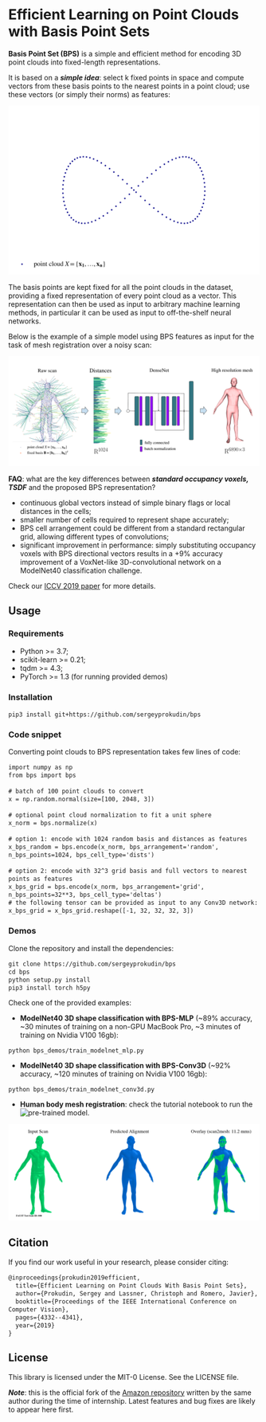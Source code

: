 # Efficient Learning on Point Clouds with Basis Point Sets

**Basis Point Set (BPS)** is a simple and efficient method for encoding 3D point clouds into fixed-length 
representations.

It is based on a _**simple idea**_: select k fixed points in space and compute vectors from  these basis points to the nearest
points in a point cloud; use these vectors (or simply their norms) as features:

![Teaser Image](bps.gif)

The basis points are kept fixed for all the point clouds in the dataset, providing a fixed representation of every 
point cloud as a vector. This representation can then be used  as input to arbitrary machine learning methods, in 
particular it can be used as input to off-the-shelf neural networks. 

Below is the example of a simple model using  BPS features as input for the  task of mesh registration over a 
noisy scan:

![Teaser Image](bps_demo.png)

**FAQ**: what are the key differences between _**standard occupancy voxels, TSDF**_ and the proposed BPS representation?

- continuous global vectors instead of simple binary flags or local distances in the cells;
- smaller number of cells required to represent shape accurately;
- BPS cell arrangement could be different from a standard rectangular grid, allowing different types of convolutions;
- significant improvement in performance: simply substituting occupancy voxels with  BPS directional vectors results 
in a +9% accuracy improvement of a VoxNet-like 3D-convolutional network on a ModelNet40 classification 
challenge.

 Check our [ICCV 2019 paper](https://arxiv.org/abs/1908.09186) for more 
 details.

## Usage
 
### Requirements

- Python >= 3.7;
- scikit-learn >= 0.21;
- tqdm >= 4.3;
- PyTorch >= 1.3 (for running provided demos)

### Installation


```
pip3 install git+https://github.com/sergeyprokudin/bps
```

### Code snippet


Converting point clouds to BPS representation takes few lines of code:

```
import numpy as np
from bps import bps

# batch of 100 point clouds to convert
x = np.random.normal(size=[100, 2048, 3])

# optional point cloud normalization to fit a unit sphere
x_norm = bps.normalize(x)

# option 1: encode with 1024 random basis and distances as features
x_bps_random = bps.encode(x_norm, bps_arrangement='random', n_bps_points=1024, bps_cell_type='dists')

# option 2: encode with 32^3 grid basis and full vectors to nearest points as features
x_bps_grid = bps.encode(x_norm, bps_arrangement='grid', n_bps_points=32**3, bps_cell_type='deltas')
# the following tensor can be provided as input to any Conv3D network:
x_bps_grid = x_bps_grid.reshape([-1, 32, 32, 32, 3])
```

### Demos

Clone the repository and install the dependencies:

```
git clone https://github.com/sergeyprokudin/bps
cd bps
python setup.py install
pip3 install torch h5py
```


Check one of the provided examples:

- **ModelNet40 3D shape classification with BPS-MLP** (~89% accuracy, ~30 minutes of training on a non-GPU MacBook Pro, 
~3 minutes of training on Nvidia V100 16gb):

```
python bps_demos/train_modelnet_mlp.py
```

- **ModelNet40 3D shape classification with BPS-Conv3D** (~92% accuracy, ~120 minutes of training on Nvidia V100 16gb):

```
python bps_demos/train_modelnet_conv3d.py
```

- **Human body mesh registration**: check the tutorial notebook to run the ![pre-trained model](https://github.com/sergeyprokudin/bps/blob/master/bps_demos/Mesh%20Registration%20from%203D%20Scans%20(FAUST%20evaluation).ipynb).

![Teaser Image](faust_examples.gif)

## Citation

If you find our work useful in your research, please consider citing:
```
@inproceedings{prokudin2019efficient,
  title={Efficient Learning on Point Clouds With Basis Point Sets},
  author={Prokudin, Sergey and Lassner, Christoph and Romero, Javier},
  booktitle={Proceedings of the IEEE International Conference on Computer Vision},
  pages={4332--4341},
  year={2019}
}
```
## License

This library is licensed under the MIT-0 License. See the LICENSE file.

_**Note**_: this is the official fork of the [Amazon repository](https://github.com/amzn/basis-point-sets) written by the 
same author during the time of internship. Latest features and bug fixes are likely to appear here first. 


